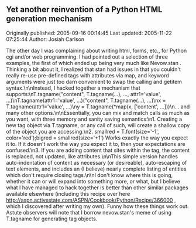 ## Yet another reinvention of a Python HTML generation mechanism 
Originally published: 2005-09-16 00:14:45 
Last updated: 2005-11-22 07:25:44 
Author: Josiah Carlson 
 
The other day I was complaining about writing html, forms, etc., for Python cgi and/or web programming.  I had pointed out a selection of three examples, the first of which ended up being very much like Nevow.stan .  Thinking a bit about it, I realized that stan had issues in that you couldn't really re-use pre-defined tags with attributes via map, and keyword arguments were just too darn convenient to swap the calling and getitem syntax.\n\nInstead, I hacked together a mechanism that supports:\nT.tagname("content", T.tagname(...), ..., attr1='value', ...)\nT.tagname(attr1='value', ...)("content", T.tagname(...), ...)\nx = T.tagname(attr1='value', ...)\ny = T.tagname(*map(x, ['content', ...]))\n... and many other options.\n\nEssentially, you can mix and match calls as much as you want, with three memory and sanity saving semantics:\n1. Creating a new tag object via T.tagname, or any call of such, will create a shallow copy of the object you are accessing.\n2. smallred = T.font(size='-1', color='red');bigred = smallred(size='+1') Works exactly the way you expect it to.  If it doesn't work the way you expect it to, then your expectations are confused.\n3. If you are adding content that sites within the tag, the content is replaced, not updated, like attributes.\n\nThis simple version handles auto-indentation of content as necessary (or desireable), auto-escaping of text elements, and includes an (I believe) nearly complete listing of entities which don't require closing tags.\n\nI don't know where this is going, whether it can or will expand into something more, or what, but I believe what I have managed to hack together is better than other similar packages available elsewhere (including this recipe over here http://aspn.activestate.com/ASPN/Cookbook/Python/Recipe/366000 , which I discovered after writing my own).  Funny how these things work out.  Astute observers will note that I borrow nevow.stan's meme of using T.tagname for generating tag objects.
